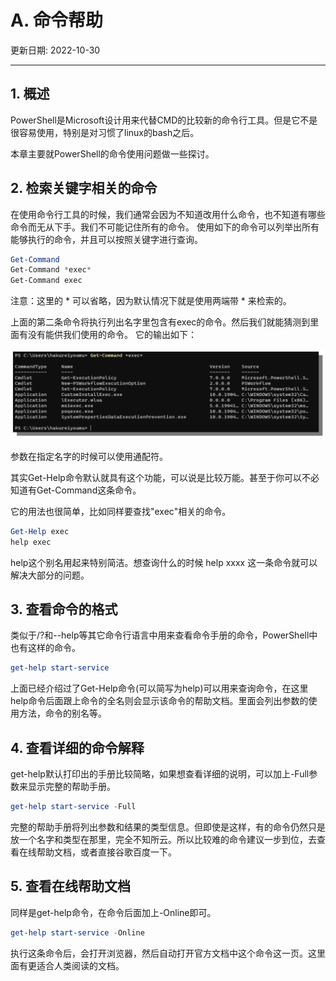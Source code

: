 # A. 命令帮助

更新日期: 2022-10-30

--------------------------------------

## 1.	概述

PowerShell是Microsoft设计用来代替CMD的比较新的命令行工具。但是它不是很容易使用，特别是对习惯了linux的bash之后。

本章主要就PowerShell的命令使用问题做一些探讨。

## 2.	检索关键字相关的命令

在使用命令行工具的时候，我们通常会因为不知道改用什么命令，也不知道有哪些命令而无从下手。我们不可能记住所有的命令。
使用如下的命令可以列举出所有能够执行的命令，并且可以按照关键字进行查询。

```powershell
Get-Command
Get-Command *exec*
Get-Command exec
```

注意：这里的 * 可以省略，因为默认情况下就是使用两端带 * 来检索的。

上面的第二条命令将执行列出名字里包含有exec的命令。然后我们就能猜测到里面有没有能供我们使用的命令。
它的输出如下：

![powershell](S001.files/Screenshot_20200724_210836.png)

参数在指定名字的时候可以使用通配符。

其实Get-Help命令默认就具有这个功能，可以说是比较万能。甚至于你可以不必知道有Get-Command这条命令。

它的用法也很简单，比如同样要查找"exec"相关的命令。

```powershell
Get-Help exec
help exec
```

help这个别名用起来特别简洁。想查询什么的时候 help xxxx 这一条命令就可以解决大部分的问题。

## 3.	查看命令的格式

类似于/?和--help等其它命令行语言中用来查看命令手册的命令，PowerShell中也有这样的命令。

```powershell
get-help start-service
```

上面已经介绍过了Get-Help命令(可以简写为help)可以用来查询命令，在这里help命令后面跟上命令的全名则会显示该命令的帮助文档。里面会列出参数的使用方法，命令的别名等。

## 4.	查看详细的命令解释

get-help默认打印出的手册比较简略，如果想查看详细的说明，可以加上-Full参数来显示完整的帮助手册。

```powershell
get-help start-service -Full
```

完整的帮助手册将列出参数和结果的类型信息。但即使是这样，有的命令仍然只是放一个名字和类型在那里，完全不知所云。所以比较难的命令建议一步到位，去查看在线帮助文档，或者直接谷歌百度一下。

## 5.	查看在线帮助文档

同样是get-help命令，在命令后面加上-Online即可。

```powershell
get-help start-service -Online
```

执行这条命令后，会打开浏览器，然后自动打开官方文档中这个命令这一页。这里面有更适合人类阅读的文档。

